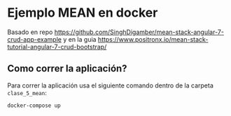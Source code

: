 # Ejemplo MEAN en docker
Basado en repo https://github.com/SinghDigamber/mean-stack-angular-7-crud-app-example
y en la guia https://www.positronx.io/mean-stack-tutorial-angular-7-crud-bootstrap/

## Como correr la aplicación?
Para correr la aplicación usa el siguiente comando dentro de la carpeta `clase_5_mean`:
```
docker-compose up
```
